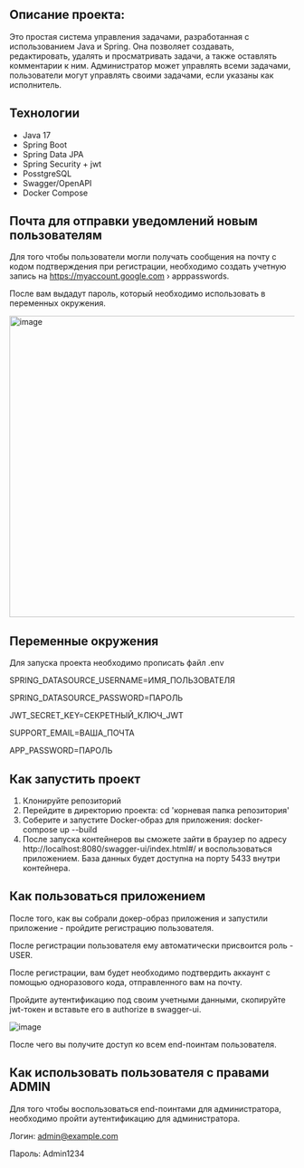 ## Описание проекта:
Это простая система управления задачами, разработанная с использованием Java и Spring. 
Она позволяет создавать, редактировать, удалять и просматривать задачи, а также оставлять комментарии к ним.
Администратор может управлять всеми задачами, пользователи могут управлять своими задачами, если указаны как исполнитель.

## Технологии
- Java 17
- Spring Boot
- Spring Data JPA
- Spring Security + jwt
- PosstgreSQL
- Swagger/OpenAPI
- Docker Compose

## Почта для отправки уведомлений новым пользователям
Для того чтобы пользователи могли получать сообщения на почту с кодом подтверждения при регистрации, необходимо создать учетную запись на https://myaccount.google.com › apppasswords.

После вам выдадут пароль, который необходимо использовать в переменных окружения. 

<img width="533" alt="image" src="https://github.com/user-attachments/assets/f1e22c74-e885-4fa2-92a9-f55956f60348" />


## Переменные окружения
Для запуска проекта необходимо прописать файл .env

SPRING_DATASOURCE_USERNAME=ИМЯ_ПОЛЬЗОВАТЕЛЯ

SPRING_DATASOURCE_PASSWORD=ПАРОЛЬ

JWT_SECRET_KEY=СЕКРЕТНЫЙ_КЛЮЧ_JWT

SUPPORT_EMAIL=ВАША_ПОЧТА

APP_PASSWORD=ПАРОЛЬ

## Как запустить проект
1. Клонируйте репозиторий
2. Перейдите в директорию проекта: cd 'корневая папка репозитория'
3. Соберите и запустите Docker-образ для приложения: docker-compose up --build
5. После запуска контейнеров вы сможете зайти в браузер по адресу http://localhost:8080/swagger-ui/index.html#/ и воспользоваться приложением. 
База данных будет доступна на порту 5433 внутри контейнера.

## Как пользоваться приложением

После того, как вы собрали докер-образ приложения и запустили приложение - пройдите регистрацию пользователя. 

После регистрации пользователя ему автоматически присвоится роль - USER. 

После регистрации, вам будет необходимо подтвердить аккаунт с помощью одноразового кода, отправленного вам на почту.

Пройдите аутентификацию под своим учетными данными, скопируйте jwt-токен и вставьте его в authorize в swagger-ui.

![image](https://github.com/user-attachments/assets/0fc19bc4-f904-4fe2-a890-547510d0d521)

После чего вы получите доступ ко всем end-поинтам пользователя.

## Как использовать пользователя с правами ADMIN 
Для того чтобы воспользоваться end-поинтами для администратора, необходимо пройти аутентификацию для администратора.

Логин: admin@example.com

Пароль: Admin1234

